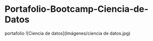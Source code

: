 # Portafolio-Bootcamp-Ciencia-de-Datos
portafolio
![Ciencia de datos](Imágenes/ciencia de datos.jpg)
 
